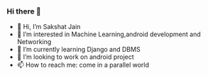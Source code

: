 ### Hi there 👋
- 👋 Hi, I’m Sakshat Jain
- 👀 I’m interested in Machine Learning,android development and Networking
- 🌱 I’m currently learning Django and DBMS
- 💞️ I’m looking to work on android project
- 📫 How to reach me: come in a parallel world

